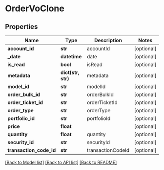 # OrderVoClone

## Properties
Name | Type | Description | Notes
------------ | ------------- | ------------- | -------------
**account_id** | **str** | accountId | [optional] 
**_date** | **datetime** | date | [optional] 
**is_read** | **bool** | isRead | [optional] 
**metadata** | **dict(str, str)** | metadata | [optional] 
**model_id** | **str** | modelId | [optional] 
**order_bulk_id** | **str** | orderBulkId | [optional] 
**order_ticket_id** | **str** | orderTicketId | [optional] 
**order_type** | **str** | orderType | [optional] 
**portfolio_id** | **str** | portfolioId | [optional] 
**price** | **float** |  | [optional] 
**quantity** | **float** | quantity | [optional] 
**security_id** | **str** | securityId | [optional] 
**transaction_code_id** | **str** | transactionCodeId | [optional] 

[[Back to Model list]](../README.md#documentation-for-models) [[Back to API list]](../README.md#documentation-for-api-endpoints) [[Back to README]](../README.md)


